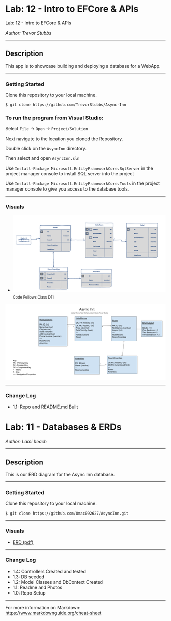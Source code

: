 # Lab: 12 - Intro to EFCore & APIs

Lab: 12 - Intro to EFCore & APIs

*Author: Trevor Stubbs*

----

## Description
This app is to showcase building and deploying a database for a WebApp.

---

### Getting Started
Clone this repository to your local machine.

```
$ git clone https://github.com/TrevorStubbs/Async-Inn
```

### To run the program from Visual Studio:
Select ```File``` -> ```Open``` -> ```Project/Solution```

Next navigate to the location you cloned the Repository.

Double click on the ```AsyncInn``` directory.

Then select and open ```AsyncInn.sln```

Use `Install-Package Microsoft.EntityFrameworkCore.SqlServer` in the project manager console to install SQL server into the project

Use `Install-Package Microsoft.EntityFrameworkCore.Tools` in the project manager console to give you access to the database tools.

---

### Visuals
- ![ERD](/Assets/images/AsyncInn2Flow.png) <sub>Code Fellows Class D11</sub>



![ERD2](/Assets/images/[ERD]AsyncInn.png)

---

### Change Log
- 1.1: Repo and README.md Built


# Lab: 11 - Databases & ERDs

*Author: Lami beach*

----

## Description
This is our ERD diagram for the Async Inn database.

---

### Getting Started
Clone this repository to your local machine.

```
$ git clone https://github.com/Omac092627/AsyncInn.git
```

---

### Visuals
- [ERD (pdf)](Assets/images/ERD]AsyncInnERDExplained(1).pdf)


---

### Change Log
- 1.4: Controllers Created and tested
- 1.3: DB seeded
- 1.2: Model Classes and DbContext Created
- 1.1: Readme and Photos
- 1.0: Repo Setup


------------------------------
For more information on Markdown: https://www.markdownguide.org/cheat-sheet